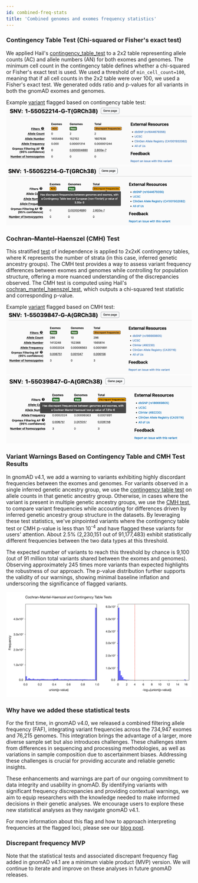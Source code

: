 ```yaml
---
id: combined-freq-stats
title: 'Combined genomes and exomes frequency statistics'
---
```


### <a id="contingency_table_test"></a> Contingency Table Test (Chi-squared or Fisher's exact test)

We applied Hail's [contingency_table_test](https://hail.is/docs/0.2/functions/stats.html#hail.expr.functions.contingency_table_test) to a 2x2 table representing allele counts (AC) and allele numbers (AN) for both exomes and genomes. The minimum cell count in the contingency table defines whether a chi-squared or Fisher's exact test is used. We used a threshold of `min_cell_count=100`, meaning that if all cell counts in the 2x2 table were over 100, we used a Fisher's exact test. We generated odds ratio and p-values for all variants in both the gnomAD exomes and genomes.

Example [variant](https://gnomad.broadinstitute.org/variant/1-55052214-G-T?dataset=gnomad_r4) flagged based on contingency table test:
![variant flagged with contingency table test](variant-ctt-flag.png)
![variant flagged with contingency table test showing hover over text](variant-ctt-hover.png)

### <a id="cmh_test"></a> Cochran–Mantel–Haenszel (CMH) Test

This stratified [test](https://en.wikipedia.org/wiki/Cochran%E2%80%93Mantel%E2%80%93Haenszel_statistics) of independence is applied to 2x2xK contingency tables, where K represents the number of strata (in this case, inferred genetic ancestry groups). The CMH test provides a way to assess variant frequency differences between exomes and genomes while controlling for population structure, offering a more nuanced understanding of the discrepancies observed. The CMH test is computed using Hail's [cochran_mantel_haenszel_test](https://hail.is/docs/0.2/functions/stats.html#hail.expr.functions.cochran_mantel_haenszel_test), which outputs a chi-squared test statistic and corresponding p-value.

Example [variant](https://gnomad.broadinstitute.org/variant/1-55039847-G-A?dataset=gnomad_r4) flagged based on CMH test:
![variant flagged with CMH test](variant-cmh-flag.png)
![variant flagged with CMH test showing hover over text](variant-cmh-hover.png)

### Variant Warnings Based on Contingency Table and CMH Test Results

In gnomAD v4.1, we add a warning to variants exhibiting highly discordant frequencies between the exomes and genomes. For variants observed in a single inferred genetic ancestry group, we use the [contingency table test](/help/combined-freq-stats#contingency_table_test) on allele counts in that genetic ancestry group. Otherwise, in cases where the variant is present in multiple genetic ancestry groups, we use the [CMH test](/help/combined-freq-stats#cmh_test), to compare variant frequencies while accounting for differences driven by inferred genetic ancestry group structure in the datasets. By leveraging these test statistics, we've pinpointed variants where the contingency table test or CMH p-value is less than 10<sup>-4</sup> and have flagged these variants for users' attention. About 2.5% (2,230,151 out of 91,177,483) exhibit statistically different frequencies between the two data types at this threshold.

The expected number of variants to reach this threshold by chance is 9,100 (out of 91 million total variants shared between the exomes and genomes). Observing approximately 245 times more variants than expected highlights the robustness of our approach. The p-value distribution further supports the validity of our warnings, showing minimal baseline inflation and underscoring the significance of flagged variants.

![CMH p-value distribution](cmh-pval.png)

### Why have we added these statistical tests

For the first time, in gnomAD v4.0, we released a combined filtering allele frequency (FAF), integrating variant frequencies across the 734,947 exomes and 76,215 genomes. This integration brings the advantage of a larger, more diverse sample set but also introduces challenges. These challenges stem from differences in sequencing and processing methodologies, as well as variations in sample composition due to ascertainment biases. Addressing these challenges is crucial for providing accurate and reliable genetic insights.

These enhancements and warnings are part of our ongoing commitment to data integrity and usability in gnomAD. By identifying variants with significant frequency discrepancies and providing contextual warnings, we aim to equip researchers with the knowledge needed to make informed decisions in their genetic analyses. We encourage users to explore these new statistical analyses as they navigate gnomAD v4.1.

For more information about this flag and how to approach interpreting frequencies at the flagged loci, please see our [blog post](https://gnomad.broadinstitute.org/news/2024-04-gnomad-v4-1).

### Discrepant frequency MVP
Note that the statistical tests and associated discrepant frequency flag added in gnomAD v4.1 are a minimum viable product (MVP) version. We will continue to iterate and improve on these analyses in future gnomAD releases.
